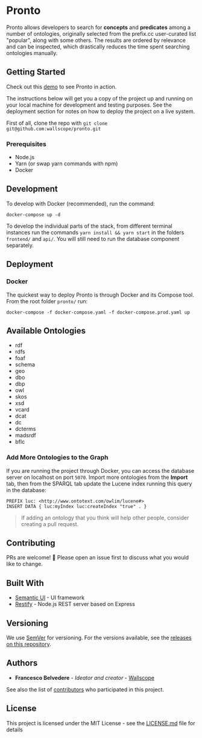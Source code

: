 # Pronto

Pronto allows developers to search for **concepts** and **predicates** among a number of ontologies, originally selected from the prefix.cc user-curated list "popular", along with some others. The results are ordered by relevance and can be inspected, which drastically reduces the time spent searching ontologies manually.

## Getting Started

Check out this [demo](https://pronto.wallscope.co.uk/) to see Pronto in action.

The instructions below will get you a copy of the project up and running on your local machine for development and testing purposes. See the deployment section for notes on how to deploy the project on a live system.

First of all, clone the repo with `git clone git@github.com:wallscope/pronto.git`

### Prerequisites

- Node.js
- Yarn (or swap yarn commands with npm)
- Docker

## Development

To develop with Docker (recommended), run the command:

```
docker-compose up -d
```

To develop the individual parts of the stack, from different terminal instances run the commands `yarn install && yarn start` in the folders `frontend/` and `api/`. You will still need to run the database component separately.

## Deployment

### Docker

The quickest way to deploy Pronto is through Docker and its Compose tool.
From the root folder `pronto/` run:

```
docker-compose -f docker-compose.yaml -f docker-compose.prod.yaml up
```

## Available Ontologies

- rdf
- rdfs
- foaf
- schema
- geo
- dbo
- dbp
- owl
- skos
- xsd
- vcard
- dcat
- dc
- dcterms
- madsrdf
- bflc

### Add More Ontologies to the Graph

If you are running the project through Docker, you can access the database server on localhost on port `5070`.
Import more ontologies from the **Import** tab, then from the SPARQL tab update the Lucene index running this query in the database:

```
PREFIX luc: <http://www.ontotext.com/owlim/lucene#>
INSERT DATA { luc:myIndex luc:createIndex "true" . }
```

> If adding an ontology that you think will help other people, consider creating a pull request.

## Contributing

PRs are welcome! :tada: Please open an issue first to discuss what you would like to change.

## Built With

- [Semantic UI](https://semantic-ui.com/) - UI framework
- [Restify](http://restify.com/) - Node.js REST server based on Express

## Versioning

We use [SemVer](http://semver.org/) for versioning. For the versions available, see the [releases on this repository](https://github.com/wallscope/pronto/releases).

## Authors

- **Francesco Belvedere** - _Ideator and creator_ - [Wallscope](https://wallscope.co.uk/)

See also the list of [contributors](https://github.com/wallscope/pronto/contributors) who participated in this project.

## License

This project is licensed under the MIT License - see the [LICENSE.md](LICENSE.md) file for details
